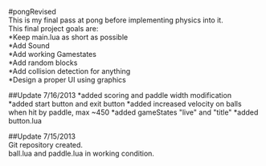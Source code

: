 #pongRevised  
This is my final pass at pong before implementing physics into it.  
This final project goals are:  
*Keep main.lua as short as possible  
*Add Sound  
*Add working Gamestates  
*Add random blocks  
*Add collision detection for anything  
*Design a proper UI using graphics  

##Update 7/16/2013
*added scoring and paddle width modification  
*added start button and exit button
*added increased velocity on balls when hit by paddle, max ~450
*added gameStates "live" and "title"
*added button.lua

##Update 7/15/2013  
Git repository created.  
ball.lua and paddle.lua in working condition.